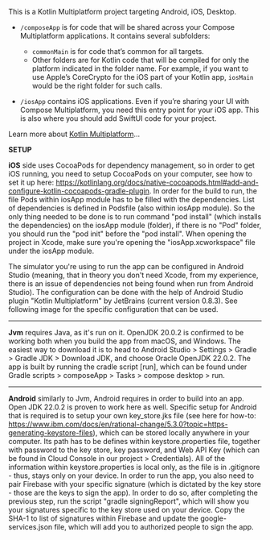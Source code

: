 This is a Kotlin Multiplatform project targeting Android, iOS, Desktop.

* `/composeApp` is for code that will be shared across your Compose Multiplatform applications.
  It contains several subfolders:
  - `commonMain` is for code that’s common for all targets.
  - Other folders are for Kotlin code that will be compiled for only the platform indicated in the folder name.
    For example, if you want to use Apple’s CoreCrypto for the iOS part of your Kotlin app,
    `iosMain` would be the right folder for such calls.

* `/iosApp` contains iOS applications. Even if you’re sharing your UI with Compose Multiplatform, 
  you need this entry point for your iOS app. This is also where you should add SwiftUI code for your project.


Learn more about [Kotlin Multiplatform](https://www.jetbrains.com/help/kotlin-multiplatform-dev/get-started.html)…


**SETUP**

**iOS** side uses CocoaPods for dependency management, so in order to get iOS running, you need to setup CocoaPods on your computer, see how to set it up here: https://kotlinlang.org/docs/native-cocoapods.html#add-and-configure-kotlin-cocoapods-gradle-plugin. In order for the build to run, the file Pods within iosApp module has to be filled with the dependencies. List of dependencies is defined in Podsfile (also within iosApp module). So the only thing needed to be done is to run command "pod install" (which installs the dependencies) on the iosApp module (folder), if there is no "Pod" folder, you should run the "pod init" before the "pod install". When opening the project in Xcode, make sure you're opening the "iosApp.xcworkspace" file under the iosApp module.


The simulator you're using to run the app can be configured in Android Studio (meaning, that in theory you don't need Xcode, from my experience, there is an issue of dependencies not being found when run from Android Studio). The configuration can be done with the help of Android Studio plugin "Kotlin Multiplatform" by JetBrains (current version 0.8.3). See following image for the specific configuration that can be used.


---------------------------------


**Jvm** requires Java, as it's run on it. OpenJDK 20.0.2 is confirmed to be working both when you build the app from macOS, and Windows. The easiest way to download it is to head to Android Studio > Settings > Gradle > Gradle JDK > Download JDK, and choose Oracle OpenJDK 22.0.2. The app is built by running the cradle script [run], which can be found under Gradle scripts > composeApp > Tasks > compose desktop > run.


---------------------------------


**Android** similarly to Jvm, Android requires in order to build into an app. Open JDK 22.0.2 is proven to work here as well. Specific setup for Android that is required is to setup your own key_store.jks file (see here for how-to: https://www.ibm.com/docs/en/rational-change/5.3.0?topic=https-generating-keystore-files), which can be stored locally anywhere in your computer. Its path has to be defines within keystore.properties file, together with password to the key store, key password, and Web API Key (which can be found in Cloud Console in our project > Credentials). All of the information within keystore.properties is local only, as the file is in .gitignore - thus, stays only on your device.
In order to run the app, you also need to pair Firebase with your specific signature (which is dictated by the key store - those are the keys to sign the app). In order to do so, after completing the previous step, run the script "gradle signingReport", which will show you your signatures specific to the key store used on your device. Copy the SHA-1 to list of signatures within Firebase and update the google-services.json file, which will add you to authorized people to sign the app. 
